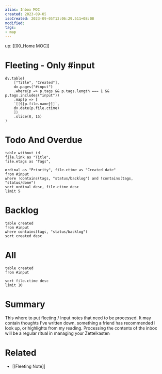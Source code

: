 ```yaml
---
alias: Inbox MOC
created: 2023-09-05
isoCreated: 2023-09-05T13:06:29.511+08:00
modified: 
tags: 
- map
---
```

up: [[00_Home MOC]]

# Fleeting - Only #input

```dataviewjs
dv.table(
	["Title", "Created"],
	dv.pages("#input")
	.where(p => p.tags && p.tags.length === 1 && p.tags.includes("input"))
	.map(p => [
	`[[${p.file.name}]]`,
	dv.date(p.file.ctime)
	])
	.slice(0, 15)
)

```


# Todo And Overdue 

```dataview
table without id
file.link as "Title",
file.etags as "Tags",

ordinal as "Priority", file.ctime as "Created date"
from #input
where !contains(tags, "status/backlog") and !contains(tags, "status/done")
sort ordinal desc, file.ctime desc 
limit 5
```


# Backlog

```dataview
table created
from #input
where contains(tags, "status/backlog")
sort created desc
```


# All

```dataview
table created
from #input

sort file.ctime desc
limit 10
```

# Summary

This where to put fleeting / Input notes that need to be processed. It
may contain thoughts I've written down, something a friend has
recommended I look up, or highlights from my reading. Processing
the contents of the inbox will be a regular ritual in managing your
Zettelkasten


# Related
- [[Fleeting Note]]